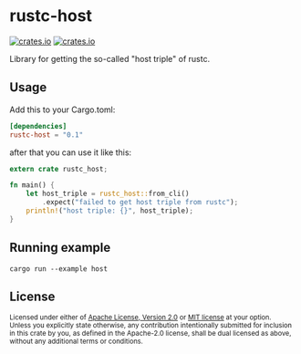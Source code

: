# rustc-host

[![crates.io](https://img.shields.io/crates/v/rustc-host.svg)][`rustc-host`]
[![crates.io](https://img.shields.io/crates/d/rustc-host.svg)][`rustc-host`]

Library for getting the so-called "host triple" of rustc.

## Usage

Add this to your Cargo.toml:

```toml
[dependencies]
rustc-host = "0.1"
```

after that you can use it like this:

```rust
extern crate rustc_host;

fn main() {
    let host_triple = rustc_host::from_cli()
        .expect("failed to get host triple from rustc");
    println!("host triple: {}", host_triple);
}
```

## Running example

```console
cargo run --example host
```

## License

<sup>
Licensed under either of <a href="LICENSE-APACHE">Apache License, Version
2.0</a> or <a href="LICENSE-MIT">MIT license</a> at your option.
</sup>

<br>

<sub>
Unless you explicitly state otherwise, any contribution intentionally submitted
for inclusion in this crate by you, as defined in the Apache-2.0 license, shall
be dual licensed as above, without any additional terms or conditions.
</sub>

[`rustc-host`]: https://crates.io/crates/rustc-host
